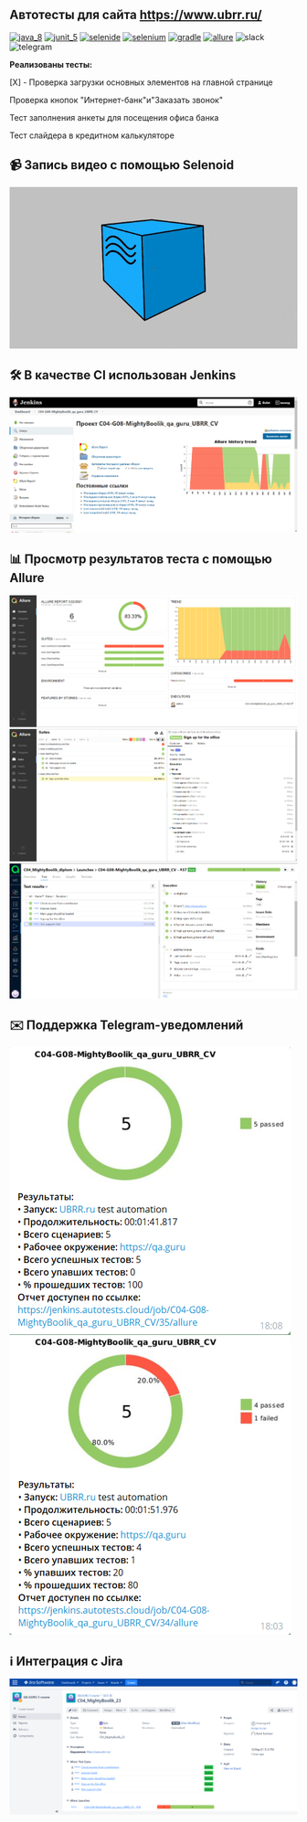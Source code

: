 ## Автотесты для сайта https://www.ubrr.ru/
[<img src="https://github.com/SmileySpb/AutomationProject/blob/main/github/java.png" alt="java_8" width="80" height="80"/>](https://www.oracle.com/ru/java/technologies/javase-jre8-downloads.html)
[<img src="https://github.com/SmileySpb/AutomationProject/blob/main/github/junit_5.png" alt="junit_5" width="80" height="80"/>](https://junit.org/junit5/)
[<img src="https://github.com/SmileySpb/AutomationProject/blob/main/github/selenide.png" alt="selenide" width="80" height="80"/>](https://ru.selenide.org/)
[<img src="https://github.com/SmileySpb/AutomationProject/blob/main/github/selenium.png" alt="selenium" width="80" height="80"/>](https://www.selenium.dev/)
[<img src="https://github.com/SmileySpb/AutomationProject/blob/main/github/gradle.png" alt="gradle" width="80" height="80"/>](https://gradle.org/)
[<img src="https://github.com/SmileySpb/AutomationProject/blob/main/github/allure.png" alt="allure" width="80" height="80"/>](https://docs.qameta.io/allure/)
<img src="https://github.com/SmileySpb/AutomationProject/blob/main/github/slack.png" alt="slack" width="80" height="80"/>
<img src="https://github.com/SmileySpb/AutomationProject/blob/main/github/telegram.png" alt="telegram" width="80" height="80"/>

**Реализованы тесты:**

[X] - Проверка загрузки основных элементов на главной странице

Проверка кнопок "Интернет-банк"и"Заказать звонок"

Тест заполнения анкеты для посещения офиса банка

Тест слайдера в кредитном калькуляторе


## :video_camera: Запись видео с помощью Selenoid

![alt text](https://github.com/MightyBoolik/UBRR_CV/blob/0b58886d7af44c4196ea8f4a1ab0f5bb6552d4fb/files/Allure_ubrr.gif "**Видео теста**")
## :hammer_and_wrench: В качестве CI использован Jenkins
![alt text](files/Screenshot_3.png "Jenkins")

## :bar_chart: Просмотр результатов теста с помощью Allure

![alt text](files/Allure_ubrr.png "Allure")
![alt text](files/Aluure1_ubrr.png "Allure")
![alt text](files/allure2_Ubrr.png "Allure")


## :envelope: Поддержка Telegram-уведомлений

![alt text](files/Screenshot_1.png "Allure")
![alt text](files/Screenshot_2.png "Allure")
## :information_source: Интеграция с Jira
![alt text](files/Screenshot_4.png "Jira")
